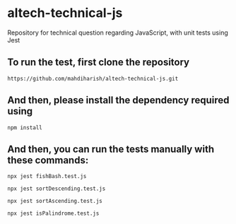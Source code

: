 # altech-technical-js

Repository for technical question regarding JavaScript, with unit tests using Jest

## To run the test, first clone the repository

```
https://github.com/mahdiharish/altech-technical-js.git
```

## And then, please install the dependency required using

```
npm install
```

## And then, you can run the tests manually with these commands:

```
npx jest fishBash.test.js
```

```
npx jest sortDescending.test.js
```

```
npx jest sortAscending.test.js
```

```
npx jest isPalindrome.test.js
```
